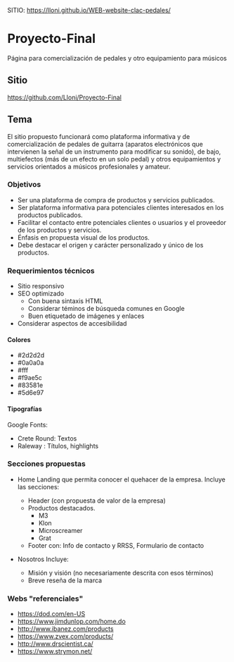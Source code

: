 SITIO: https://lloni.github.io/WEB-website-clac-pedales/



# Proyecto-Final
Página para comercialización de pedales y otro equipamiento para músicos

## Sitio
https://github.com/Lloni/Proyecto-Final

## Tema
El sitio propuesto funcionará como plataforma informativa y de comercialización de pedales de guitarra (aparatos electrónicos que intervienen la señal de un instrumento para modificar su sonido), de bajo, multiefectos (más de un efecto en un solo pedal) y otros equipamientos y servicios orientados a músicos profesionales y amateur.

### Objetivos
- Ser una plataforma de compra de productos y servicios publicados.
- Ser plataforma informativa para potenciales clientes interesados en los productos publicados.
- Facilitar el contacto entre potenciales clientes o usuarios y el proveedor de los productos y servicios.
- Énfasis en propuesta visual de los productos.
- Debe destacar el origen y carácter personalizado y único de los productos.

### Requerimientos técnicos
- Sitio responsivo
- SEO optimizado
  - Con buena sintaxis HTML
  - Considerar téminos de búsqueda comunes en Google
  - Buen etiquetado de imágenes y enlaces
- Considerar aspectos de accesibilidad

#### Colores
- #2d2d2d
- #0a0a0a
- #fff
- #f9ae5c
- #83581e
- #5d6e97

#### Tipografías
  Google Fonts:
  - Crete Round: Textos
  - Raleway : Títulos, highlights

### Secciones propuestas
- Home
  Landing que permita conocer el quehacer de la empresa.
  Incluye las secciones:
    - Header (con propuesta de valor de la empresa)
    - Productos destacados.
      - M3
      - Klon
      - Microscreamer
      - Grat
    - Footer con: Info de contacto y RRSS, Formulario de contacto

- Nosotros
  Incluye:
    - Misión y visión (no necesariamente descrita con esos términos)
    - Breve reseña de la marca


### Webs "referenciales"
- https://dod.com/en-US
- https://www.jimdunlop.com/home.do
- http://www.ibanez.com/products
- https://www.zvex.com/products/
- http://www.drscientist.ca/
- https://www.strymon.net/
